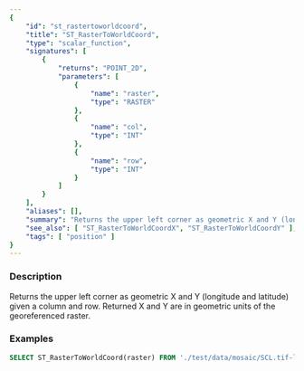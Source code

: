 ```yaml
---
{
    "id": "st_rastertoworldcoord",
    "title": "ST_RasterToWorldCoord",
    "type": "scalar_function",
    "signatures": [
        {
            "returns": "POINT_2D",
            "parameters": [
                {
                    "name": "raster",
                    "type": "RASTER"
                },
                {
                    "name": "col",
                    "type": "INT"
                },
                {
                    "name": "row",
                    "type": "INT"
                }
            ]
        }
    ],
    "aliases": [],
    "summary": "Returns the upper left corner as geometric X and Y (longitude and latitude) given a column and row",
    "see_also": [ "ST_RasterToWorldCoordX", "ST_RasterToWorldCoordY" ],
    "tags": [ "position" ]
}
---
```


### Description

Returns the upper left corner as geometric X and Y (longitude and latitude) given a column and row.
Returned X and Y are in geometric units of the georeferenced raster.

### Examples

```sql
SELECT ST_RasterToWorldCoord(raster) FROM './test/data/mosaic/SCL.tif-land-clip00.tiff';
```
